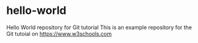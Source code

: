 # hello-world
Hello World repository for Git tutorial
This is an example repository for the Git tutoial on 
https://www.w3schools.com